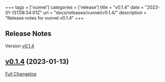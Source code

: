 +++
tags = ['vunnel']
categories = ['release']
title = "v0.1.4"
date = "2023-01-13T08:54:01Z"
url = "docs/releases/vunnel/v0.1.4/"
description = "Release notes for vunnel v0.1.4"
+++

## Release Notes

Version [v0.1.4](https://github.com/anchore/vunnel/releases/tag/v0.1.4)

## [v0.1.4](https://github.com/anchore/vunnel/tree/v0.1.4) (2023-01-13)

[Full Changelog](https://github.com/anchore/vunnel/compare/v0.1.3...v0.1.4)
